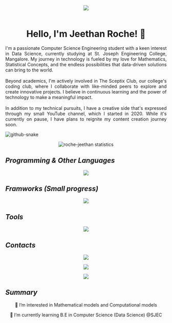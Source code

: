 <header><img src="https://github.com/user-attachments/assets/ec56733b-8025-4717-a9b6-03cb45934f32"></header>

<div align="center">
    <h1>Hello, I'm Jeethan Roche! 👋</h1>
</div>
    
<p align="justify">I'm a passionate Computer Science Engineering student with a keen interest in Data Science, currently studying at St. Joseph Engineering College, Mangalore. My journey in technology is fueled by my love for Mathematics, Statistical Concepts, and the endless possibilities that data-driven solutions can bring to the world.<br><br>Beyond academics, I'm actively involved in The Sceptix Club, our college's coding club, where I collaborate with like-minded peers to explore and create innovative projects. I believe in continuous learning and the power of technology to make a meaningful impact.<br><br>In addition to my technical pursuits, I have a creative side that's expressed through my small YouTube channel, which I started in 2020. While it's currently on pause, I have plans to reignite my content creation journey soon.</p>

<picture>
  <source media="(prefers-color-scheme: dark)" srcset="https://raw.githubusercontent.com/tobiasmeyhoefer/tobiasmeyhoefer/output/github-snake-dark.svg" />
  <source media="(prefers-color-scheme: light)" srcset="https://raw.githubusercontent.com/tobiasmeyhoefer/tobiasmeyhoefer/output/github-snake.svg" />
  <img alt="github-snake" src="https://raw.githubusercontent.com/tobiasmeyhoefer/tobiasmeyhoefer/output/github-snake.svg" />
</picture>

<p align="center"><img src="https://github-readme-streak-stats.herokuapp.com/?user=roche-jeethan&theme=highcontrast" alt="roche-jeethan statistics" /></p>

## *Programming & Other Languages*
<div align="center">
     <a href="https://skillicons.dev">
        <img src="https://skillicons.dev/icons?i=python,html,css,js,mysql,c,cpp,matlab,r">
    </a>
</div>

## *Framworks (Small progress)*
<div align="center">
     <a href="https://skillicons.dev">
        <img src="https://skillicons.dev/icons?i=react,tailwind,nodejs,nextjs,flask,supabase,fastapi">
    </a>
</div>

## *Tools*
<div align="center">
     <a href="https://skillicons.dev">
        <img src="https://skillicons.dev/icons?i=git,github,vscode,linux,ubuntu">
    </a>
</div>

## *Contacts*
<div align="center">
    <a href="https://mailto:jeethanroche@gmail.com">
        <img src="https://skillicons.dev/icons?i=gmail" target="_blank">
        <p></p>
    </a> 
    <a href="https://www.linkedin.com/in/roche-jeethan02/">
        <img src="https://skillicons.dev/icons?i=linkedin" target="_blank">
        <p></p> 
    </a> 
    <a href="https://instagram.com/roche_jeethan">
        <img src="https://skillicons.dev/icons?i=instagram target="_blank">
        <p></p>
    </a>
</div>

## *Summary*
<div align="center">
    
  👀 I’m interested in Mathematical models and Computational models
  
  🌱 I’m currently learning B.E in Computer Science (Data Science) @SJEC
  

</div>


<!---
roche-jeethan/roche-jeethan is a ✨ special ✨ repository because its `README.md` (this file) appears on your GitHub profile.
You can click the Preview link to take a look at your changes.
--->
